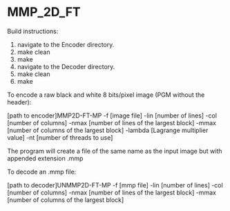 # MMP_2D_FT
Build instructions:
1) navigate to the Encoder directory.
2) make clean
3) make
4) navigate to the Decoder directory.
5) make clean
6) make

To encode a raw black and white 8 bits/pixel image (PGM without the header):

[path to encoder]MMP2D-FT-MP -f [image file] -lin [number of lines] -col [number of columns]
-nmax [number of lines of the largest block] -mmax [number of columns of the largest block]
-lambda [Lagrange multiplier value] -nt [number of threads to use]

The program will create a file of the same name as the input image but with appended extension .mmp

To decode an .mmp file:

[path to decoder]UNMMP2D-FT-MP -f [mmp file] -lin [number of lines] -col [number of columns]
-nmax [number of lines of the largest block] -mmax [number of columns of the largest block]
